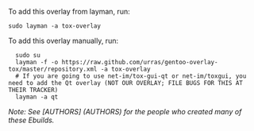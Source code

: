 To add this overlay from layman, run:

```sudo layman -a tox-overlay```

To add this overlay manually, run:

```
  sudo su
  layman -f -o https://raw.github.com/urras/gentoo-overlay-tox/master/repository.xml -a tox-overlay
  # If you are going to use net-im/tox-gui-qt or net-im/toxgui, you need to add the Qt overlay (NOT OUR OVERLAY; FILE BUGS FOR THIS AT THEIR TRACKER)
  layman -a qt
```

*Note: See [AUTHORS] (AUTHORS) for the people who created many of  these Ebuilds.*

